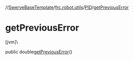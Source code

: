 //[SwerveBaseTemplate](../../../index.md)/[frc.robot.utils](../index.md)/[PID](index.md)/[getPreviousError](get-previous-error.md)

# getPreviousError

[jvm]\

public double[getPreviousError](get-previous-error.md)()
